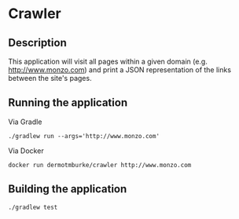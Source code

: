 # Crawler

## Description

This application will visit all pages within a given domain (e.g. http://www.monzo.com) and print a JSON representation of the links between the site's pages.

## Running the application

Via Gradle

```
./gradlew run --args='http://www.monzo.com'
```

Via Docker

```
docker run dermotmburke/crawler http://www.monzo.com
```

## Building the application

```
./gradlew test
```
